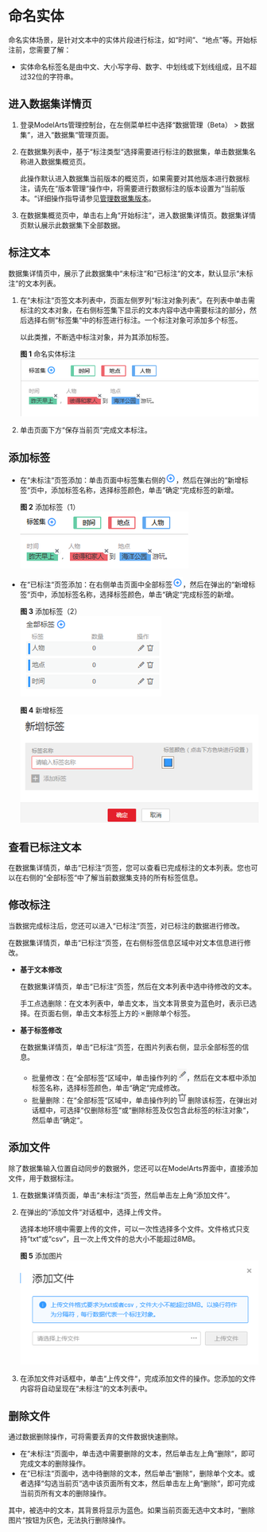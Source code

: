 # 命名实体<a name="modelarts_23_0014"></a>

命名实体场景，是针对文本中的实体片段进行标注，如“时间”、“地点”等。开始标注前，您需要了解：

-   实体命名标签名是由中文、大小写字母、数字、中划线或下划线组成，且不超过32位的字符串。

## 进入数据集详情页<a name="section66415297917"></a>

1.  登录ModelArts管理控制台，在左侧菜单栏中选择“数据管理（Beta） \> 数据集“，进入“数据集“管理页面。
2.  在数据集列表中，基于“标注类型“选择需要进行标注的数据集，单击数据集名称进入数据集概览页。

    此操作默认进入数据集当前版本的概览页，如果需要对其他版本进行数据标注，请先在“版本管理“操作中，将需要进行数据标注的版本设置为“当前版本。“详细操作指导请参见[管理数据集版本](管理数据集版本.md)。

3.  在数据集概览页中，单击右上角“开始标注“，进入数据集详情页。数据集详情页默认展示此数据集下全部数据。

## 标注文本<a name="section888019266174"></a>

数据集详情页中，展示了此数据集中“未标注“和“已标注“的文本，默认显示“未标注“的文本列表。

1.  在“未标注“页签文本列表中，页面左侧罗列“标注对象列表“。在列表中单击需标注的文本对象，在右侧标签集下显示的文本内容中选中需要标注的部分，然后选择右侧“标签集“中的标签进行标注。一个标注对象可添加多个标签。

    以此类推，不断选中标注对象，并为其添加标签。

    **图 1**  命名实体标注<a name="fig843195410198"></a>  
    ![](figures/命名实体标注.png "命名实体标注")

2.  单击页面下方“保存当前页“完成文本标注。

## 添加标签<a name="section1221410499617"></a>

-   在“未标注“页签添加：单击页面中标签集右侧的![](figures/icon_24.png)，然后在弹出的“新增标签“页中，添加标签名称，选择标签颜色，单击“确定“完成标签的新增。

    **图 2**  添加标签（1）<a name="fig162371842293"></a>  
    ![](figures/添加标签（1）-5.png "添加标签（1）-5")

-   在“已标注“页签添加：在右侧单击页面中全部标签![](figures/icon_24.png)，然后在弹出的“新增标签“页中，添加标签名称，选择标签颜色，单击“确定“完成标签的新增。

    **图 3**  添加标签（2）<a name="fig1418544013104"></a>  
    ![](figures/添加标签（2）-6.png "添加标签（2）-6")

    **图 4**  新增标签<a name="fig115211736151012"></a>  
    ![](figures/新增标签-7.png "新增标签-7")


## 查看已标注文本<a name="section2958731141718"></a>

在数据集详情页，单击“已标注“页签，您可以查看已完成标注的文本列表。您也可以在右侧的“全部标签“中了解当前数据集支持的所有标签信息。

## 修改标注<a name="section0534612151819"></a>

当数据完成标注后，您还可以进入“已标注“页签，对已标注的数据进行修改。

在数据集详情页，单击“已标注“页签，在右侧标签信息区域中对文本信息进行修改。

-   **基于文本修改**

    在数据集详情页，单击“已标注“页签，然后在文本列表中选中待修改的文本。

    手工点选删除：在文本列表中，单击文本，当文本背景变为蓝色时，表示已选择。在页面右侧，单击文本标签上方的![](figures/zh-cn_image_0172448817.png)删除单个标签。


-   **基于标签修改**

    在数据集详情页，单击“已标注“页签，在图片列表右侧，显示全部标签的信息。

    -   批量修改：在“全部标签“区域中，单击操作列的![](figures/icon_05.png)，然后在文本框中添加标签名称，选择标签颜色，单击“确定“完成修改。
    -   批量删除：在“全部标签“区域中，单击操作列的![](figures/icon_19.png)删除该标签，在弹出对话框中，可选择“仅删除标签“或“删除标签及仅包含此标签的标注对象“，然后单击“确定“。


## 添加文件<a name="section44051826191810"></a>

除了数据集输入位置自动同步的数据外，您还可以在ModelArts界面中，直接添加文件，用于数据标注。

1.  在数据集详情页面，单击“未标注“页签，然后单击左上角“添加文件“。
2.  在弹出的“添加文件“对话框中，选择上传文件。

    选择本地环境中需要上传的文件，可以一次性选择多个文件。文件格式只支持“txt“或“csv“，且一次上传文件的总大小不能超过8MB。

    **图 5**  添加图片<a name="modelarts_23_0013_zh-cn_topic_0170889731_fig1347622512100"></a>  
    ![](figures/添加图片-4.png "添加图片-4")

3.  在添加文件对话框中，单击“上传文件“，完成添加文件的操作。您添加的文件内容将自动呈现在“未标注“的文本列表中。

## 删除文件<a name="section15379942161810"></a>

通过数据删除操作，可将需要丢弃的文件数据快速删除。

-   在“未标注“页面中，单击选中需要删除的文本，然后单击左上角“删除“，即可完成文本的删除操作。
-   在“已标注“页面中，选中待删除的文本，然后单击“删除“，删除单个文本。或者选择“勾选当前页“选中该页面所有文本，然后单击左上角“删除“，即可完成当前页所有文本的删除操作。

其中，被选中的文本，其背景将显示为蓝色。如果当前页面无选中文本时，“删除图片“按钮为灰色，无法执行删除操作。

